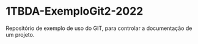 # 1TBDA-ExemploGit2-2022
Repositório de exemplo de uso do GIT, para controlar a documentação de um projeto.
